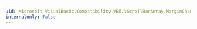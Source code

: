 ```yaml
---
uid: Microsoft.VisualBasic.Compatibility.VB6.VScrollBarArray.MarginChanged
internalonly: False
---
```

